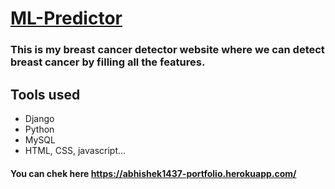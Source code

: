 # [ML-Predictor](https://mlpredictor.herokuapp.com/)
### This is my breast cancer detector website where we can detect breast cancer by filling all the features.
## Tools used
- Django
- Python
- MySQL
- HTML, CSS, javascript...
#### You can chek here https://abhishek1437-portfolio.herokuapp.com/

